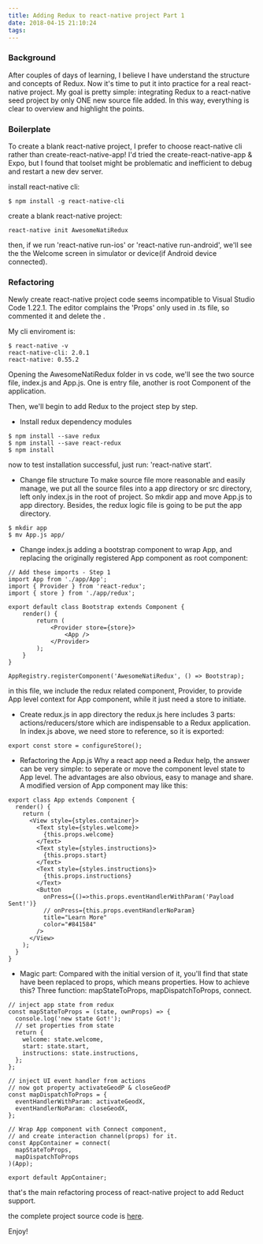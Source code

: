 ```yaml
---
title: Adding Redux to react-native project Part 1
date: 2018-04-15 21:10:24
tags:
---
```


### Background

After couples of days of learning, I believe I have understand the structure and concepts of Redux. Now it's time to put it into practice for a real react-native project. My goal is pretty simple: integrating Redux to a react-native seed project by only ONE new source file added. In this way, everything is clear to overview and highlight the points.

### Boilerplate

To create a blank react-native project, I prefer to choose react-native cli rather than create-react-native-app! I'd tried the create-react-native-app & Expo, but I found that toolset might be problematic and inefficient to debug and restart a new dev server.

install react-native cli:

```
$ npm install -g react-native-cli
```

create a blank react-native project:

```
react-native init AwesomeNatiRedux
```

then, if we run 'react-native run-ios' or 'react-native run-android', we'll see the the Welcome screen in simulator or device(if Android device connected).


### Refactoring

Newly create react-native project code seems incompatible to Visual Studio Code 1.22.1. The editor complains the 'Props' only used in .ts file, so commented it and delete the <Props>.

My cli enviroment is:

```
$ react-native -v
react-native-cli: 2.0.1
react-native: 0.55.2
```

Opening the AwesomeNatiRedux folder in vs code, we'll see the two source file, index.js and App.js. One is entry file, another is root Component of the application.

Then, we'll begin to add Redux to the project step by step.


- Install redux dependency modules
```
$ npm install --save redux
$ npm install --save react-redux
$ npm install
```

now to test installation successful, just run: 'react-native start'.

- Change file structure
To make source file more reasonable and easily manage, we put all the source files into a app directory or src directory, left only index.js in the root of project. So mkdir app and move App.js to app directory. Besides, the redux logic file is going to be put the app directory.
```
$ mkdir app
$ mv App.js app/
```

- Change index.js
adding a bootstrap component to wrap App, and replacing the originally registered App component as root component:
```
// Add these imports - Step 1
import App from './app/App';
import { Provider } from 'react-redux';
import { store } from './app/redux';

export default class Bootstrap extends Component {
    render() {
        return (
            <Provider store={store}>
                <App />
            </Provider>
        );
    }
}

AppRegistry.registerComponent('AwesomeNatiRedux', () => Bootstrap);
```
in this file, we include the redux related component, Provider, to provide App level context for App component, while it just need a store to initiate.


- Create redux.js in app directory
the redux.js here includes 3 parts: actions/reducers/store which are indispensable to a Redux application.
In index.js above, we need store to reference, so it is exported:
```
export const store = configureStore();
```

- Refactoring the App.js
Why a react app need a Redux help, the answer can be very simple: to seperate or move the component level state to App level. The advantages are also obvious, easy to manage and share.
A modified version of App component may like this:
```
export class App extends Component {
  render() {
    return (
      <View style={styles.container}>
        <Text style={styles.welcome}>
          {this.props.welcome}
        </Text>
        <Text style={styles.instructions}>
          {this.props.start}
        </Text>
        <Text style={styles.instructions}>
          {this.props.instructions}
        </Text>
        <Button
          onPress={()=>this.props.eventHandlerWithParam('Payload Sent!')}
          // onPress={this.props.eventHandlerNoParam}
          title="Learn More"
          color="#841584"
        />
      </View>
    );
  }
}
```

- Magic part:
Compared with the initial version of it, you'll find that state have been replaced to props, which means properties. How to achieve this?
Three function: mapStateToProps, mapDispatchToProps, connect.
```
// inject app state from redux
const mapStateToProps = (state, ownProps) => {
  console.log('new state Got!');
  // set properties from state
  return {
    welcome: state.welcome,
    start: state.start,
    instructions: state.instructions,
  };
};

// inject UI event handler from actions
// now got property activateGeodP & closeGeodP
const mapDispatchToProps = {
  eventHandlerWithParam: activateGeodX,
  eventHandlerNoParam: closeGeodX,
};

// Wrap App component with Connect component,
// and create interaction channel(props) for it.
const AppContainer = connect(
  mapStateToProps,
  mapDispatchToProps
)(App);

export default AppContainer;

```

that's the main refactoring process of react-native project to add Reduct support.

the complete project source code is [here](https://github.com/lwz7512/AwesomeNatiRedux).

Enjoy!
